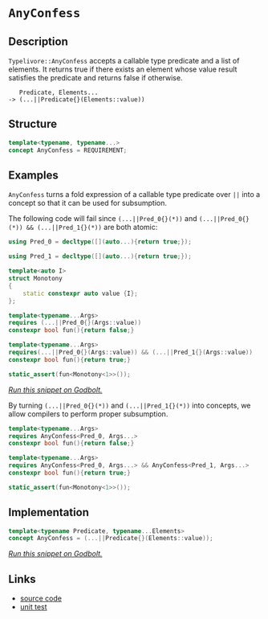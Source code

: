 <!-- Copyright 2024 Feng Mofan
SPDX-License-Identifier: Apache-2.0 -->

# `AnyConfess`

## Description

`Typelivore::AnyConfess` accepts a callable type predicate and a list of elements.
It returns true if there exists an element whose value result satisfies the predicate and returns false if otherwise.

<pre><code>   Predicate, Elements...
-> (...||Predicate{}(Elements::value))</code></pre>

## Structure

```C++
template<typename, typename...>
concept AnyConfess = REQUIREMENT;
```

## Examples

`AnyConfess` turns a fold expression of a callable type predicate over `||` into a concept so that it can be used for subsumption.

The following code will fail since `(...||Pred_0{}(*))` and `(...||Pred_0{}(*)) && (...||Pred_1{}(*))` are both atomic:

```C++
using Pred_0 = decltype([](auto...){return true;});

using Pred_1 = decltype([](auto...){return true;});

template<auto I>
struct Monotony
{
    static constexpr auto value {I};
};

template<typename...Args>
requires (...||Pred_0{}(Args::value))
constexpr bool fun(){return false;}

template<typename...Args>
requires(...||Pred_0{}(Args::value)) && (...||Pred_1{}(Args::value))
constexpr bool fun(){return true;}

static_assert(fun<Monotony<1>>());
```

[*Run this snippet on Godbolt.*](https://godbolt.org/#z:OYLghAFBqd5QCxAYwPYBMCmBRdBLAF1QCcAaPECAMzwBtMA7AQwFtMQByARg9KtQYEAysib0QXACx8BBAKoBnTAAUAHpwAMvAFYTStJg1DIApACYAQuYukl9ZATwDKjdAGFUtAK4sGIAMwArKSuADJ4DJgAcj4ARpjEEgCcpAAOqAqETgwe3r4BwemZjgLhkTEs8YlcKXaYDtlCBEzEBLk%2BfkG2mPYlDE0tBGXRcQnJts2t7fldCpNDESOVYzUAlLaoXsTI7BxemUYA1MrEmOgA%2BhqHJv4AIodYyLQEAJ6pmBAmgVaBtxBMXiIADoQasTAB2CynAhbBiHAjELyYG5WcG3MH%2BKwaACCJhx%2BwiwGOpwuXGudwe9Webw%2BXx%2BfwBwNBEKhmBhxDhCKRKIh6J5OLx2IImBYqQMwpubkZqEOAEkbthBXNEQ5DgBZASoIgMF6ClmCw6Gw5zJiOZCHNAMOaYVSpYiHaWHABuYiR10h8rR/NxXsxepxwtF4uR/jcr3ezDYIKB2OIwAUCsFpwAjl48KcFIcINGIW5cyczpd9WiILH4yAQC7vJhVmCcZbrbb7bFUJ5DlQvAwIGDIdDYe2xEoeV6BQGRWLTSGwzTI5ho2WE/5FTiU2mM9mQbn8ySi5DeaW4woK1WkbXrmYAGzmC9ZnPgvP3guk4t/BfH101uvYhvCpuHFtth2XY9qy7KcoiIaorc/rYiaZrnEwChKK01CdpKGoMFqAi6qGXCJku3YYhYHDrLQnCBLwfgcFopCoJweaWNYxqbNsmDnv4PCkAQmgkesADWICBBeQIABwXlIgTghekhJP4UlmP4%2BicJIvAsBIGgaKQVE0XRHC8EemncdRJGkHAsAwIgICbAQqSAuQlBoKKdAJFErC7KoYkALTSYcwDIOaUhAmYvBnIQJB4Ogej8IIIhiOwUgyIIigqOoxmkLoXCkAA7sQTCpJwPCkeRlE8bRnAAPKArZBCHKgVCHB5F7eZIvn%2BYcgVmFmHhOfQ9rmBxqy8EZWjrBASCOakzlkBQEATVNIDAFIZh8HQwrEEeECxKVsQRC0LwFbwO3MMQLzlbE2j1EZnGOWwgjlQwtD7WlWCxF4wBSrQtBHtwvBYCwhjAOIz3ppdeBOpg300Ta9SArsnERMKZFpbQeCxLlJ0eFgpUIngak/aQ4PEC2Si3CKAMo0YPHrFQBjxgAangmBZeVEYHYlwiiOICXRfIShqKVGX6ADKDWNY%2Bio0ekDrKgqR9N9nlzOgNy3KYjGWGYOmE8QEUQ/A6x1A0zgQK40x%2BJlYSLBUVR6EUWQCKbNsZHbDDDFbKzdL0jTzA7mUG30AytK7ozVBMgw%2B6HgeW8HEj6yxOwx0pHAUVppW6Q1Xk%2BX5AWSEFWa4GFfUKVwg1cVT6wIJgTBYIk3akAJkj%2BECsngpIGiSGYkgXhpQkpEjKmkGpHFAuJF4iUkIlcBegSSFwgSyReKdpbp%2BkgIZVOmRZY1WVVdkzXNvWuWwnAtCwTrgp5TAWgYRw1ECXBAlD%2BBENrkWZTzsVc9IPPJfzaW6MtOU8oHSKknEqS8Ko7xqnVB0xBT7n0vk8AG7Ukh3wfl1VAPUEjsTMCXYaJkt77wSPZWaGDJq9RACfM%2BnlEFGBqFwTSNBngJA2ltNKR09ps3YSdM6F0HBsxuowAg91HqlRem9D6X02Z/XJrsGi%2BBTgNHBpDEKqgYbCjZgjHopUUZoz2pjWRQ1tZ404oTYmmBSb/SMBTUAxlqa0wUAzJmLNGBs3fpzeKX9ZA/1SjRf%2BQtKaqysJYcWsRJa1xlnLTgCsCBKzuIE6wGteCoC1jrMJ%2BseigyNibTwHQ9AW3KNHTKts%2Bjh2KdkIOywQ5%2By9mHHJ%2BRfYZMNv0eYFTra%2B29nUs2EcFgFMqQnBQcd4ogOTtpJJnAYFwIvlfJBt975XAgPnZ%2B7Fi5DTLqQCuVcxi1z7qpAIKC27gjnuCcE/h26dxnovHSnAV5r1sRveAW9rLVWIYQ4gh9dgnx8iwBQTpzROlvsGOYIUn7hVfuzD%2BHj2beIFgEbKuV8o/WGWAq5HBKo2UBLVeqnyWrfN%2Bc6AFk45joMwYXfw/hcHrwIaQqaLzqXkN%2BakVI5x/lJHOICggCFYHSRWkw9alBWE0S4U9TiQqeGXX4Rg26QiHpPTkZgV670xCSPxtIqxBjSDyNBko0q0NkCww0YILRyNUboxePo7GRi2amIyOYsmVjCTrxpkwemjNmas3xm4uKEhPFJT5j4nQsLr7GFFsEnRaTaKy2yN9AA9IrEWasLCJNoikrA4bqlZIYO4TpeTM2tPdmU%2B22ailOz6HmqpjT/YdLyF09NzTBhlr0CaKYRbukNuLhsLY8d21IxGancZ2LDi4r%2BQS4URKFkgtJSs0utjy6V2rpQEB/c1JmBQWSwIgQ270I0GSqSIlLljL0rYVe06Rr8RAA3O%2B/gRLTwUhui8CkpKJ38Mig9qyZ2J2Cvusqh68G1gJsw7I56gA%3D%3D%3D)

By turning `(...||Pred_0{}(*))` and `(...||Pred_1{}(*))` into concepts, we allow compilers to perform proper subsumption.

```C++
template<typename...Args>
requires AnyConfess<Pred_0, Args...>
constexpr bool fun(){return false;}

template<typename...Args>
requires AnyConfess<Pred_0, Args...> && AnyConfess<Pred_1, Args...>
constexpr bool fun(){return true;}

static_assert(fun<Monotony<1>>());
```

## Implementation

```C++
template<typename Predicate, typename...Elements>
concept AnyConfess = (...||Predicate{}(Elements::value));
```

[*Run this snippet on Godbolt.*](https://godbolt.org/#z:OYLghAFBqd5QCxAYwPYBMCmBRdBLAF1QCcAaPECAMzwBtMA7AQwFtMQByARg9KtQYEAysib0QXACx8BBAKoBnTAAUAHpwAMvAFYTStJg1DIApACYAQuYukl9ZATwDKjdAGFUtAK4sGIAKwAHKSuADJ4DJgAcj4ARpjEIGakAA6oCoRODB7evgHBaRmOAuGRMSzxicl2mA5ZQgRMxAQ5Pn5Btpj2xQwNTQSl0XEJSbaNza15HQrjAxFDFSNmAJS2qF7EyOwcBJgsKQa7JgDMbgQAnimMrJgA1MrEmPiiu6S3F1fMbAB0v9j0bEEChO2BMGgAgmgGFsUgRbuCGOcPAwqJgFApbicACK3CC/b4mADsbiJbgeTzwL0wRKshKxEH%2Be0YBAUIBAADcxF5MMtlicrBCweCAPQAKnFEslUuFQrFEtuABU0SzbpKZRC5VKteL1eChV4MkZ7o90AB9DSY444rDIWgfTAQEz%2BKz%2BelMLxEfF8wkWR4EDYMd7Ebn8olYvnHAV6iEGiLAY1PU1cS3W2p2y4Op0ut0e1Beml%2BgNBkORsMRqNC3b7Q7U07uoi3ACSIKFM2DDluAFkBKgiIihTShbdh7cZkxHMhblCZphVCliLd66hbpzvHcac26aHBVvS4KIVWDuPa2cM19MPjwcRgMDjqCIY8AI5ePCPDEIpECVHok5kk3mt4rxvfEWwhaddjnBdYlQTxbioLwGAgb1fUwf1iEDKgxCUUMt33cFDxrX97XPS9r1ve8r0wZ9XzReFEWRb9bz/RMNEAsiQLvTEzAANnMbi6M/FE0SY8kzS4NjgN%2BUDIQEGdINuaDYPgxDkMLdDi1rWksQHCExwnU0mHRBICGoBDf27BhewEc5fy4Fs7yQ8sOFWWhOH8Xg/A4LRSFQTgSUsaxR3WTZ1zMY4eFIAhNGc1YAGsAkkb4NEkLhCWODR/A0HjuLMQJglcjhJF4FgJA0VjPO83yOF4VlWKirznNIOBYBgRAQHWAgUg9chKDQfY6ASKIbk4VRAm4gBabjJFuYBkEnKRvjMXgKSIYg8HQPR%2BEEEQxHYKQZEERQVHUBrSF0cSAHdiCYFJOB4Fy3I86KfM4AB5D0urhVAqFuUaJqmma5tuBazFxDx%2BvoBdzHC5ZeHqrRVggJA%2BpSAayAoCAUbRkBgCkZIaDtBJWQgWJntiCImnOO7eHJ5hiHOV7Ym0Wp6oivrAQIV6GFoKnTqwWIvGANwxFoVluF4LAWEMYBxD5mi6nZNFntnWoPW2CKIl2ArvNoPBYmu%2BmPCwZ6CDWkrxdIRXiGgpQsT2aXdaMaLVioAwbwANTwTALtez5qYO4RRHEfatvkJQ1Ge879GllBrGsfQ9dZSBVlQWEsjF8aZnQbFTACywzEqq21qwJOkM6boshcBh3E8No9DCeZykqPRCkyARJj8cTW56QYm5GcSajqAQ%2BgmWu8gHroWfqWZe%2BGRIB9mDu9DHZpZ8WefVgUYKtgkB6OHc0gKt4KrfrGybptm%2BbEtBhl8FWriYbh53VgQTAmCwRIy/iyRjm%2BABOY4hJJDJTMJIbiZV/DcT/voTgRVSAlXCt8biXBuKBD/oEFB/gUr%2BAAdxQ%2Bz0qo1RAHVZ2TVWpI3ah9bqGMsaQyGmwTgTQWDskJONJgU4DBGi4H/b4XAkrLTviQdam1ZA7WDtIUOR0I6nV0MkK6N1qZ7wPkfF6HB3qdQ9Lcb6i5iDMNYew200tgY8L4RaCA4NUaQwfisJ%2BDVEbI1QBDBIPVMaOMsSMJhLDxqGKMNwrgrECa7GIMTUmp1aaU39uE%2BmjNmYOH9uzZkXMebPX5oLYWtBRb%2B0lg7bY3l8CPAVkrU6KtkBq39prLoz1db60pkbXJcMzb%2BytjbTAdspZGEdqAOxfA3YKE9t7X2jB/ahzEXtCRsgpEnW8rI6OTtc5WEsAnWIpcU5p1kpwTOBBs5WnmdYAux8i7rSVsncuU9nAQFcEvcSDcyhzxbukNu2Qx6d1SA8nujc7kTwrsPRezzl6TyHr0GeHz17L1%2BbkF5K85i3NBVwTe289pKKeqdE%2Bnj9EcKMdw3hSVcS4EICQB%2BcLbEIxfm/D%2BlA95wIQTw5KhIcGEjSpIUBU1xIqMIbYYhkVSHNTah1T6LjaGDWGhwJhAMWAKHZJOdkWKawzAEfi4uIjtpBzGQHSZkcQDHFIPI264skX4JRW9KhX0fqiumuKyVK4ZXHhmGDNxaMH7HFhly7pFDBXo16vayGHJkApBSKaaVf9TSyoIAZXRU0%2BB0CCSEsmFN6aRLjQzJmLN4mOI5kk3meTMACyFiLMWEVskdPqaQfJU9FZi28iUspFsKna14NUg2n5janVNngc2EVmnpFafbDpcZSGuyYB7L2Ps/YWxGSqiQ4zDrhymToTVszjBx0WdUlZPk1kMDFsKLOsc84WH2T5Q5Jd4CbwBT0KuNcIX12rmvZuXc3lZCua8ooWQb391OYCkeLQ/lfLOUC/or755jH6I%2BqFAHd5rA2DvOFMD97IsqpwHRLAxUSqlda3Ytrb4KsJc6%2BGMVSCv3fiMMuBUqVJB4ccY4/hMopTKhRwkqCDXweqhykhdi4ogEkP4f%2BQQeJ/0kH/NKgCuBaoKscODx9ODErwwVJajGJPMdw7yS2RNK6SCAA%3D)

## Links

- [source code](../../../../conceptrodon/typelivore/concepts/any_confess.hpp)
- [unit test](../../../../tests/unit/concepts/typelivore/any_confess.test.hpp)
